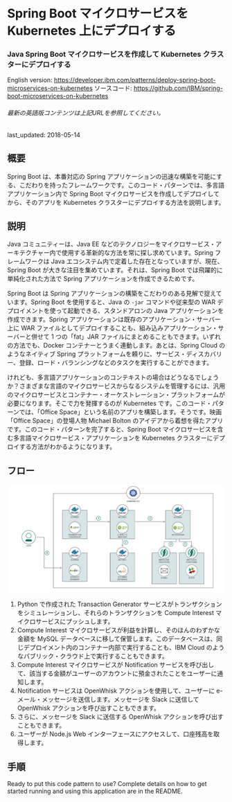 # Spring Boot マイクロサービスを Kubernetes 上にデプロイする

### Java Spring Boot マイクロサービスを作成して Kubernetes クラスターにデプロイする

English version: https://developer.ibm.com/patterns/deploy-spring-boot-microservices-on-kubernetes
  ソースコード: https://github.com/IBM/spring-boot-microservices-on-kubernetes

###### 最新の英語版コンテンツは上記URLを参照してください。
last_updated: 2018-05-14

 
## 概要

Spring Boot は、本番対応の Spring アプリケーションの迅速な構築を可能にする、こだわりを持ったフレームワークです。このコード・パターンでは、多言語アプリケーション内で Spring Boot マイクロサービスを作成してデプロイしてから、そのアプリを Kubernetes クラスターにデプロイする方法を説明します。

## 説明

Java コミュニティーは、Java EE などのテクノロジーをマイクロサービス・アーキテクチャー内で使用する革新的な方法を常に探し求めています。Spring フレームワークは Java エコシステム内で定着した存在となっていますが、現在、Spring Boot が大きな注目を集めています。それは、Spring Boot では飛躍的に単純化された方法で Spring アプリケーションを作成できるためです。

Spring Boot は Spring アプリケーションの構築をこだわりのある見解で捉えています。Spring Boot を使用すると、Java の `-jar` コマンドや従来型の WAR デプロイメントを使って起動できる、スタンドアロンの Java アプリケーションを作成できます。Spring アプリケーションは既存のアプリケーション・サーバー上に WAR ファイルとしてデプロイすることも、組み込みアプリケーション・サーバーと併せて 1 つの「fat」JAR ファイルにまとめることもできます。いずれの方法でも、Docker コンテナーとうまく連動します。あとは、Spring Cloud のようなネイティブ Spring プラットフォームを頼りに、サービス・ディスカバリー、登録、ロード・バランシングなどのタスクを実行することができます。

けれども、多言語アプリケーションのコンテキストの場合はどうなるでしょうか？さまざまな言語のマイクロサービスからなるシステムを管理するには、汎用のマイクロサービスとコンテナー・オーケストレーション・プラットフォームが必要になります。そこで力を発揮するのが Kubernetes です。このコード・パターンでは、「Office Space」という名前のアプリを構築します。そうです。映画「Office Space」の登場人物 Michael Bolton のアイデアから着想を得たアプリです。このコード・パターンを完了すると、Spring Boot マイクロサービスを含む多言語マイクロサービス・アプリケーションを Kubernetes クラスターにデプロイする方法がわかるようになります。

## フロー

![フロー](./images/Deploy-Spring-Boot-microservices-on-Kubernetes.png)

1. Python で作成された Transaction Generator サービスがトランザクションをシミュレーションし、それらのトランザクションを Compute Interest マイクロサービスにプッシュします。
2. Compute Interest マイクロサービスが利益を計算し、そのほんのわずかな金額を MySQL データベースに移して保管します。このデータベースは、同じデプロイメント内のコンテナー内部で実行することも、IBM Cloud のようなパブリック・クラウド上で実行することもできます。
3. Compute Interest マイクロサービスが Notification サービスを呼び出して、該当する金額がユーザーのアカウントに預金されたことをユーザーに通知します。
4. Notification サービスは OpenWhisk アクションを使用して、ユーザーに e-メール・メッセージを送信します。メッセージを Slack に送信して OpenWhisk アクションを呼び出すこともできます。
5. さらに、メッセージを Slack に送信する OpenWhisk アクションを呼び出すこともできます。
6. ユーザーが Node.js Web インターフェースにアクセスして、口座残高を取得します。

## 手順

Ready to put this code pattern to use? Complete details on how to get started running and using this application are in the README.
